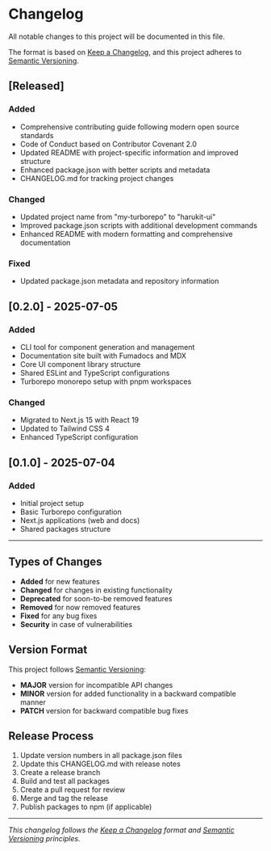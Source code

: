 # Changelog

All notable changes to this project will be documented in this file.

The format is based on [Keep a Changelog](https://keepachangelog.com/en/1.0.0/),
and this project adheres to [Semantic Versioning](https://semver.org/spec/v2.0.0.html).

## [Released]

### Added

- Comprehensive contributing guide following modern open source standards
- Code of Conduct based on Contributor Covenant 2.0
- Updated README with project-specific information and improved structure
- Enhanced package.json with better scripts and metadata
- CHANGELOG.md for tracking project changes

### Changed

- Updated project name from "my-turborepo" to "harukit-ui"
- Improved package.json scripts with additional development commands
- Enhanced README with modern formatting and comprehensive documentation

### Fixed

- Updated package.json metadata and repository information

## [0.2.0] - 2025-07-05

### Added

- CLI tool for component generation and management
- Documentation site built with Fumadocs and MDX
- Core UI component library structure
- Shared ESLint and TypeScript configurations
- Turborepo monorepo setup with pnpm workspaces

### Changed

- Migrated to Next.js 15 with React 19
- Updated to Tailwind CSS 4
- Enhanced TypeScript configuration

## [0.1.0] - 2025-07-04

### Added

- Initial project setup
- Basic Turborepo configuration
- Next.js applications (web and docs)
- Shared packages structure

---

## Types of Changes

- **Added** for new features
- **Changed** for changes in existing functionality
- **Deprecated** for soon-to-be removed features
- **Removed** for now removed features
- **Fixed** for any bug fixes
- **Security** in case of vulnerabilities

## Version Format

This project follows [Semantic Versioning](https://semver.org/):

- **MAJOR** version for incompatible API changes
- **MINOR** version for added functionality in a backward compatible manner
- **PATCH** version for backward compatible bug fixes

## Release Process

1. Update version numbers in all package.json files
2. Update this CHANGELOG.md with release notes
3. Create a release branch
4. Build and test all packages
5. Create a pull request for review
6. Merge and tag the release
7. Publish packages to npm (if applicable)

---

*This changelog follows the [Keep a Changelog](https://keepachangelog.com/) format and [Semantic Versioning](https://semver.org/) principles.*
